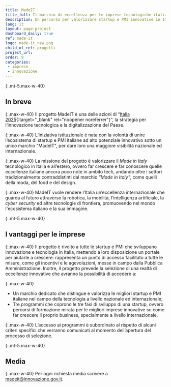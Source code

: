```yaml
---
title: MadeIT
title_full: Il marchio di eccellenza per le imprese tecnologiche italiane
description: Un percorso per valorizzare startup e PMI innovative in Italia e all’estero
lang: it
layout: page-project
dashboard_daily: true
ref: made-it
logo: made-it_new.png
child_of_ref: progetti
project_url: 
order: 9
categories:
 - imprese
 - innovazione
---
```


{:.mt-5.max-w-40}
## In breve

{:.max-w-40}
Il progetto MadeIT è una delle azioni di “[Italia 2025](https://innovazione.gov.it/presentazione-piano-innovazione/){:target="_blank" rel="noopener noreferrer"}”, la strategia per l’innovazione tecnologica e la digitalizzazione del Paese.

{:.max-w-40}
L’iniziativa istituzionale è nata con la volontà di unire l’ecosistema di startup e PMI italiane ad alto potenziale innovativo sotto un unico marchio "MadeIT", per dare loro una maggiore visibilità nazionale ed internazionale.

{:.max-w-40}
La missione del progetto è valorizzare il _Made in Italy_ tecnologico in Italia e all’estero, ovvero far crescere e far conoscere quelle eccellenze italiane ancora poco note in ambito tech, andando oltre i settori tradizionalmente contraddistinti dal marchio _"Made in Italy"_, come quelli della moda, del food e del design.

{:.max-w-40}
MadeIT vuole rendere l’Italia un’eccellenza internazionale che guarda al futuro attraverso la robotica, la mobilità, l’intelligenza artificiale, la _cyber security_ ed altre tecnologie di frontiera, promuovendo nel mondo l'ecosistema italiano e la sua immagine. 

{:.mt-5.max-w-40}
## I vantaggi per le imprese

{:.max-w-40}
Il progetto è rivolto a tutte le startup e PMI che sviluppano innovazione e tecnologia in Italia, mettendo a loro disposizione un portale per aiutarle a crescere: rappresenta un punto di accesso facilitato a tutte le misure, come gli incentivi e le agevolazioni, messe in campo dalla Pubblica Amministrazione. Inoltre, il progetto prevede la selezione di una realtà di eccellenze innovative che avranno la possibilità di accedere a:

{:.max-w-40}
* Un marchio dedicato che distingue e valorizza le migliori startup e PMI italiane nel campo della tecnologia a livello nazionale ed internazionale;
* Tre programmi che coprono le tre fasi di sviluppo di una startup, ovvero percorsi di formazione mirata per le migliori imprese innovative su come far crescere il proprio business, specialmente a livello internazionale.

{:.max-w-40}
L’accesso  ai programmi è subordinato al rispetto di alcuni criteri specifici che verranno comunicati al momento dell’apertura del processo di selezione.

{:.mt-5.max-w-40}
## Media

{:.max-w-40}
Per ogni richiesta media scrivere a [madeit@innovazione.gov.it](mailto:madeit@innovazione.gov.it).
